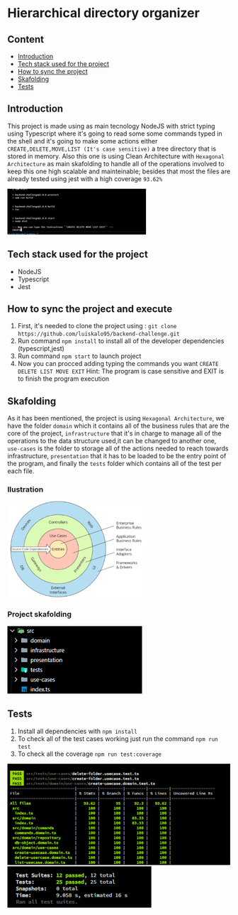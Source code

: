 # Hierarchical directory organizer

## Content

* [Introduction](#introduction)
* [Tech stack used for the project](#tech-stack-used-for-the-project)
* [How to sync the project](#how-to-sync-the-project)
* [Skafolding](#skafolding)
* [Tests](#tests)

## Introduction

This project is made using as main tecnology NodeJS with strict typing using Typescript where it's going to read some some commands typed in the shell and it's going to make some actions either ``CREATE,DELETE,MOVE,LIST (It's case sensitive)`` a tree directory that is stored in memory. Also this one is using Clean Architecture with ``Hexagonal Architecture`` as main skafolding to handle all of the operations involved to keep this one high scalable and mainteinable; besides that most the files are already tested using jest with a high coverage ``93.62%``

![](.README_images/overview.gif)


## Tech stack used for the project

* NodeJS
* Typescript
* Jest

## How to sync the project and execute

1. First, it's needed to clone the project using : ```git clone https://github.com/luiskalo95/backend-challenge.git```
2. Run command ``npm install`` to install all of the developer dependencies (typescript,jest)
3. Run command ``npm start`` to launch project
4. Now you can procced adding typing the commands you want ``CREATE DELETE LIST MOVE EXIT``
   Hint: The program is case sensitive and EXIT is to finish the program execution

## Skafolding

As it has been mentioned, the project is using ``Hexagonal Architecture``, we have the folder ``domain`` which it contains all of the business rules that are the core of the project, ``infrastructure`` that it's in charge to manage all of the operations to the data structure used,it can be changed to another one, ``use-cases`` is the folder to storage all of the actions needed to reach towards infrastructure, ``presentation`` that it has to be loaded to be the entry point of the program, and finally the ``tests`` folder which contains all of the test per each file.

### Ilustration
![](.README_images/hexagonal-architecture.png)

### Project skafolding
![](.README_images/skafolding.png)

## Tests

1. Install all dependencies with ``npm install``
2. To check all of the test cases working just run the command ``npm run test``
3. To check all the coverage ``npm run test:coverage``

![](.README_images/coverage.png)
![](.README_images/test.png)
